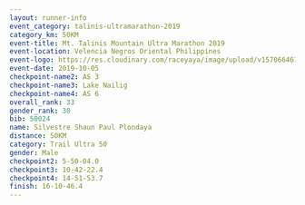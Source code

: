 ```yaml
---
layout: runner-info 
event_category: talinis-ultramarathon-2019 
category_km: 50KM 
event-title: Mt. Talinis Mountain Ultra Marathon 2019 
event-location: Velencia Negros Oriental Philippines 
event-logo: https://res.cloudinary.com/raceyaya/image/upload/v1570664614/logo/mt-talinis-2019_x4wk7w.jpg 
event-date: 2019-10-05 
checkpoint-name2: AS 3 
checkpoint-name3: Lake Nailig 
checkpoint-name4: AS 6 
overall_rank: 33
gender_rank: 30
bib: 50024
name: Silvestre Shaun Paul Plondaya
distance: 50KM
category: Trail Ultra 50
gender: Male
checkpoint2: 5-50-04.0
checkpoint3: 10-42-22.4
checkpoint4: 14-51-53.7
finish: 16-10-46.4
---
```

